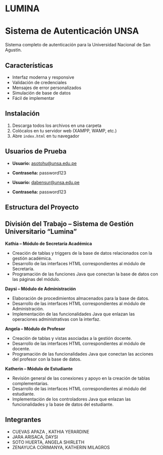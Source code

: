 # LUMINA
# Sistema de Autenticación UNSA

Sistema completo de autenticación para la Universidad Nacional de San Agustín.

## Características

- Interfaz moderna y responsive
- Validación de credenciales
- Mensajes de error personalizados
- Simulación de base de datos
- Fácil de implementar

## Instalación

1. Descarga todos los archivos en una carpeta
2. Colócalos en tu servidor web (XAMPP, WAMP, etc.)
3. Abre `index.html` en tu navegador

## Usuarios de Prueba

- **Usuario:** asotohu@unsa.edu.pe
- **Contraseña:** password123

- **Usuario:** dabensur@unsa.edu.pe  
- **Contraseña:** password123

## Estructura del Proyecto





## División del Trabajo – Sistema de Gestión Universitario “Lumina”

**Kathia – Módulo de Secretaría Académica**
- Creación de tablas y triggers de la base de datos relacionados con la gestión académica.
- Desarrollo de las interfaces HTML correspondientes al módulo de Secretaría.
- Programación de las funciones Java que conectan la base de datos con las páginas del módulo.

**Daysi – Módulo de Administración**
- Elaboración de procedimientos almacenados para la base de datos.
- Desarrollo de las interfaces HTML correspondientes al módulo de Administración.
- Implementación de las funcionalidades Java que enlazan las operaciones administrativas con la interfaz.

**Angela – Módulo de Profesor**
- Creación de tablas y vistas asociadas a la gestión docente.
- Desarrollo de las interfaces HTML correspondientes al módulo de docente.
- Programación de las funcionalidades Java que conectan las acciones del profesor con la base de datos.

**Katherin – Módulo de Estudiante**
- Revisión general de las conexiones y apoyo en la creación de tablas complementarias.
- Desarrollo de las interfaces HTML correspondientes al módulo del estudiante.
- Implementación de los controladores Java que enlazan las funcionalidades y la base de datos del estudiante.

## Integrantes

- CUEVAS APAZA , KATHIA YERARDINE
- JARA ARISACA, DAYSI
- SOTO HUERTA, ANGELA SHIRLETH
- ZENAYUCA CORIMANYA, KATHERIN MILAGROS 

